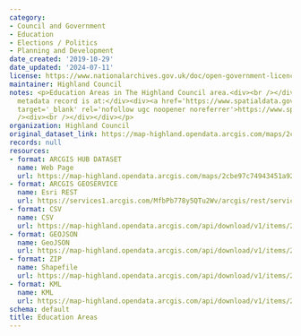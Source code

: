 ```yaml
---
category:
- Council and Government
- Education
- Elections / Politics
- Planning and Development
date_created: '2019-10-29'
date_updated: '2024-07-11'
license: https://www.nationalarchives.gov.uk/doc/open-government-licence/version/3/
maintainer: Highland Council
notes: <p>Education Areas in The Highland Council area.<div><br /></div><div>Gemini
  metadata record is at:</div><div><a href='https://www.spatialdata.gov.scot/geonetwork/srv/eng/catalog.search#/metadata/eac1f643-4c60-4c4c-9d07-8e4c1224c86e'
  target='_blank' rel='nofollow ugc noopener noreferrer'>https://www.spatialdata.gov.scot/geonetwork/srv/eng/catalog.search#/metadata/eac1f643-4c60-4c4c-9d07-8e4c1224c86e</a><br
  /><div><br /></div></div></p>
organization: Highland Council
original_dataset_link: https://map-highland.opendata.arcgis.com/maps/2cbe97c74943451a929ed5461fbf2926_0
records: null
resources:
- format: ARCGIS HUB DATASET
  name: Web Page
  url: https://map-highland.opendata.arcgis.com/maps/2cbe97c74943451a929ed5461fbf2926_0
- format: ARCGIS GEOSERVICE
  name: Esri REST
  url: https://services1.arcgis.com/MfbPb778y5QTu2Wv/arcgis/rest/services/EducationAreas/FeatureServer/0
- format: CSV
  name: CSV
  url: https://map-highland.opendata.arcgis.com/api/download/v1/items/2cbe97c74943451a929ed5461fbf2926/csv?layers=0
- format: GEOJSON
  name: GeoJSON
  url: https://map-highland.opendata.arcgis.com/api/download/v1/items/2cbe97c74943451a929ed5461fbf2926/geojson?layers=0
- format: ZIP
  name: Shapefile
  url: https://map-highland.opendata.arcgis.com/api/download/v1/items/2cbe97c74943451a929ed5461fbf2926/shapefile?layers=0
- format: KML
  name: KML
  url: https://map-highland.opendata.arcgis.com/api/download/v1/items/2cbe97c74943451a929ed5461fbf2926/kml?layers=0
schema: default
title: Education Areas
---
```

